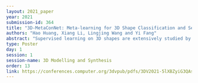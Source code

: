 ```yaml
---
layout: 2021_paper
year: 2021
submission-id: 364
title: "3D-MetaConNet: Meta-learning for 3D Shape Classification and Segmentation"
authors: "Hao Huang, Xiang Li, Lingjing Wang and Yi Fang"
abstract: "Supervised learning on 3D shapes are extensively studied by prior literature, among which PointNet and its variants PointNet++ are representatives. However, these methods tackle 3D shape learning problems by training from scratch using a fixed learning algorithm over large amounts of labeled data, potentially challenged by data and computation bottlenecks. In the paper, we design a novel model, under the framework of meta-learning, to learn 3D shape representation. By training over multiple 3D tasks, each of which is defined as a supervised learning problem, our method can fast adapt to unseen tasks containing limited labeled data. Specifically, our model consists of a \textbf{3D-meta-learner} and a task-oriented \textbf{3D-learner}, where the 3D-meta-learner produces parameter initialization for the 3D-learner after being trained over different tasks. With adaptively initialized parameters, the 3D-learner can be tuned rapidly in a few steps to achieve good performance on novel tasks with a few amount of training data. To further facilitate discriminative shape feature learning, we introduce a novel task-aware feature adaptation module under a contrastive learning scheme, in which all shapes in each task are considered as a whole and task-oriented compact features are learned. Therefore, we dub our model as \textbf{3D-MetaConNet}. Experiments on three public 3D datasets for few-shot shape classification and segmentation demonstrate that our method can learn compact and discriminative 3D shape features efficiently and robustly in a fast adaptation manner. Our method particularly outperforms the methods without a meta-learning framework and is also superior to existing meta-learning approaches."
type: Poster
day: 1
session: 1
session-name: 3D Modelling and Synthesis
order: 13
link: https://conferences.computer.org/3dvpub/pdfs/3DV2021-5lXBZyiG3QAsRBKXHIjqU8/268800a982/268800a982.pdf
---
```

